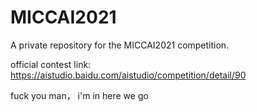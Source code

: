 # MICCAI2021
A private repository for the MICCAI2021 competition.

official contest link: https://aistudio.baidu.com/aistudio/competition/detail/90

fuck you man， i'm in
here we go
